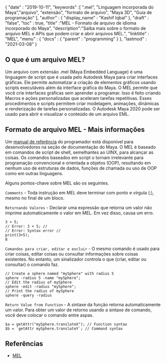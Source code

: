 {
  "date" : "2019-10-11",
  "keywords" :[ ".mel", "Linguagem incorporada do Maya","arquivo", "extensão", "formato de arquivo", "Maya 3D", "Guia de programação" ],
  "author" : {
    "display_name" : "Kashif Iqbal"
},
  "draft" : "false",
  "toc" : true,
  "title" :"MEL - Formato de arquivo de idioma incorporado do Maya",
  "description":"Saiba mais sobre o formato de arquivo MEL e APIs que podem criar e abrir arquivos MEL.",
  "linktitle" : "MEL",
  "menu" : {
    "docs" : {
      "parent" : "programming"
}
},
  "lastmod" : "2021-03-08"
}

## O que é um arquivo MEL?

Um arquivo com extensão .mel (Maya Embedded Language) é uma linguagem de script que é usada pelo Autodesk Maya para criar interfaces gráficas. Ele permite automatizar a criação de elementos gráficos usando scripts executáveis além da interface gráfica do Maya. O MEL permite que você crie interfaces gráficas sem aprender a programar. Isso é feito criando Macros e ações personalizadas que aceleram tarefas repetitivas. Esses procedimentos e scripts permitem criar modelagem, animações, dinâmicas e renderização de tarefas personalizadas. O Autodesk Maya 2020 pode ser usado para abrir e visualizar o conteúdo de um arquivo EML.

## Formato de arquivo MEL - Mais informações

Um [manual de referência](https://download.autodesk.com/us/maya/2009help/index.html?url=Glossary_M_.mb_file_format.htm,topicNumber=d0e193865) do programador está disponível para desenvolvedores na seção de documentação do Maya. O MEL é baseado em comandos de script de shell, semelhantes ao UINX, para alcançar as coisas. Os comandos baseados em script o tornam irrelevante para programação convencional e orientada a objetos (OOP), resultando em nenhum uso de estruturas de dados, funções de chamada ou uso de OOP como em outras linguagens.

Alguns pontos-chave sobre MEL são os seguintes.

`Comments` - Toda instrução em MEL deve terminar com ponto e vírgula (;), mesmo no final de um bloco.

`Retornando Valores` - Declarar uma expressão que retorna um valor não imprime automaticamente o valor em MEL. Em vez disso, causa um erro.
```
3 + 5;
// Error: 3 + 5; //
// Error: Syntax error //
print(3+5);
8
```
`Comandos para criar, editar e excluir` - O mesmo comando é usado para criar coisas, editar coisas ou consultar informações sobre coisas existentes. No entanto, um sinalizador controla o que (criar, editar ou consultar) o comando faz.

```
// Create a sphere named "mySphere" with radius 5
sphere -radius 5 -name "mySphere";
// Edit the radius of mySphere
sphere -edit -radius "mySphere";
// Print the radius of mySphere
sphere -query -radius

```
`Return Value from Function` - A sintaxe da função retorna automaticamente um valor. Para obter um valor de retorno usando a sintaxe de comando, você deve colocar o comando entre aspas.

```
$a = getAttr("mySphere.translateX"); // Function syntax
$b = `getAttr mySphere.translateY`; // Command syntax
```

## Referências

* [MEL](https://download.autodesk.com/us/maya/2009help/index.html?url=Glossary_M_.mb_file_format.htm,topicNumber=d0e193865)

